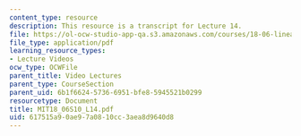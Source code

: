 ```yaml
---
content_type: resource
description: This resource is a transcript for Lecture 14.
file: https://ol-ocw-studio-app-qa.s3.amazonaws.com/courses/18-06-linear-algebra-spring-2010/617515a90ae97a0810cc3aea8d9640d8_MIT18_06S10_L14.pdf
file_type: application/pdf
learning_resource_types:
- Lecture Videos
ocw_type: OCWFile
parent_title: Video Lectures
parent_type: CourseSection
parent_uid: 6b1f6624-5736-6951-bfe8-5945521b0299
resourcetype: Document
title: MIT18_06S10_L14.pdf
uid: 617515a9-0ae9-7a08-10cc-3aea8d9640d8
---
```


